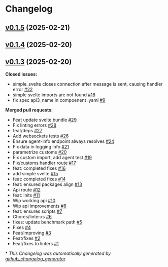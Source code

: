 # Changelog

## [v0.1.5](https://github.com/StationsStation/visualisation_station/tree/v0.1.5) (2025-02-21)

## [v0.1.4](https://github.com/StationsStation/visualisation_station/tree/v0.1.4) (2025-02-20)

## [v0.1.3](https://github.com/StationsStation/visualisation_station/tree/v0.1.3) (2025-02-20)

**Closed issues:**

- simple\_svelte closes connection after message is sent, causing handler error [\#22](https://github.com/StationsStation/visualisation_station/issues/22)
- simple svelte imports are not found [\#18](https://github.com/StationsStation/visualisation_station/issues/18)
- fix spec api3\_name in compoenent .yaml [\#9](https://github.com/StationsStation/visualisation_station/issues/9)

**Merged pull requests:**

- Feat update svelte bundle [\#29](https://github.com/StationsStation/visualisation_station/pull/29)
- Fix linting errors [\#28](https://github.com/StationsStation/visualisation_station/pull/28)
- feat/deps [\#27](https://github.com/StationsStation/visualisation_station/pull/27)
- Add websockets tests [\#26](https://github.com/StationsStation/visualisation_station/pull/26)
- Ensure agent-info endpoint always resolves [\#24](https://github.com/StationsStation/visualisation_station/pull/24)
- Fix data in logging info [\#21](https://github.com/StationsStation/visualisation_station/pull/21)
- parametrize customs [\#20](https://github.com/StationsStation/visualisation_station/pull/20)
- Fix custom import, add agent test [\#19](https://github.com/StationsStation/visualisation_station/pull/19)
- Fix/customs handler route [\#17](https://github.com/StationsStation/visualisation_station/pull/17)
- feat: completed fixes [\#16](https://github.com/StationsStation/visualisation_station/pull/16)
- add simple svelte [\#15](https://github.com/StationsStation/visualisation_station/pull/15)
- feat: completed fixes [\#14](https://github.com/StationsStation/visualisation_station/pull/14)
- feat: ensured packages align [\#13](https://github.com/StationsStation/visualisation_station/pull/13)
- Api route [\#12](https://github.com/StationsStation/visualisation_station/pull/12)
- feat: inits [\#11](https://github.com/StationsStation/visualisation_station/pull/11)
- Wip working api [\#10](https://github.com/StationsStation/visualisation_station/pull/10)
- Wip api improvements [\#8](https://github.com/StationsStation/visualisation_station/pull/8)
- feat: ensures scripts [\#7](https://github.com/StationsStation/visualisation_station/pull/7)
- Chores/linterxs [\#6](https://github.com/StationsStation/visualisation_station/pull/6)
- fixes: update benchmark path [\#5](https://github.com/StationsStation/visualisation_station/pull/5)
- Fixes [\#4](https://github.com/StationsStation/visualisation_station/pull/4)
- Feat/improving [\#3](https://github.com/StationsStation/visualisation_station/pull/3)
- Feat/fixes [\#2](https://github.com/StationsStation/visualisation_station/pull/2)
- Feat/fixes to linters [\#1](https://github.com/StationsStation/visualisation_station/pull/1)



\* *This Changelog was automatically generated by [github_changelog_generator](https://github.com/github-changelog-generator/github-changelog-generator)*
